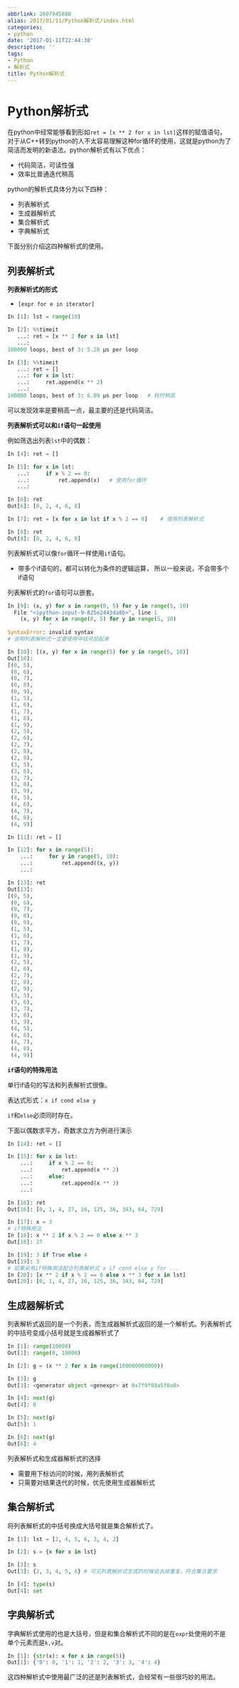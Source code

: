 ```yaml
---
abbrlink: 2607945880
alias: 2017/01/11/Python解析式/index.html
categories:
- python
date: '2017-01-11T22:44:30'
description: ''
tags:
- Python
- 解析式
title: Python解析式
---
```










# Python解析式

在python中经常能够看到形如`ret = [x ** 2 for x in lst]`这样的赋值语句，对于从C++转到python的人不太容易理解这种for循环的使用，这就是python为了简洁而发明的新语法。python解析式有以下优点：

- 代码简洁，可读性强
- 效率比普通迭代稍高

python的解析式具体分为以下四种：

- 列表解析式
- 生成器解析式
- 集合解析式
- 字典解析式

下面分别介绍这四种解析式的使用。

<!--more-->

## 列表解析式

**列表解析式的形式**

- `[expr for e in iterator]`

```python
In [1]: lst = range(10)

In [2]: %%timeit
   ...: ret = [x ** 2 for x in lst]
   ...: 
100000 loops, best of 3: 5.28 µs per loop

In [3]: %%timeit
   ...: ret = []
   ...: for x in lst:
   ...:     ret.append(x ** 2)
   ...: 
100000 loops, best of 3: 6.09 µs per loop	# 耗时稍高
```

可以发现效率是要稍高一点，最主要的还是代码简洁。

**列表解析式可以和`if`语句一起使用**

例如筛选出列表`lst`中的偶数：

```python
In [4]: ret = []

In [5]: for x in lst:
   ...:     if x % 2 == 0:
   ...:         ret.append(x)	# 使用for循环
   ...:         

In [6]: ret
Out[6]: [0, 2, 4, 6, 8]

In [7]: ret = [x for x in lst if x % 2 == 0]	# 使用列表解析式

In [8]: ret
Out[8]: [0, 2, 4, 6, 8]
```

列表解析式可以像`for`循环一样使用`if`语句。

- 带多个if语句的，都可以转化为条件的逻辑运算， 所以一般来说，不会带多个if语句

列表解析式的`for`语句可以嵌套。

```python
In [9]: (x, y) for x in range(0, 5) for y in range(5, 10)
  File "<ipython-input-9-825e2443da8b>", line 1
    (x, y) for x in range(0, 5) for y in range(5, 10)
             ^
SyntaxError: invalid syntax
# 说明列表解析式一定要使用中括号括起来

In [10]: [(x, y) for x in range(5) for y in range(5, 10)]
Out[10]: 
[(0, 5),
 (0, 6),
 (0, 7),
 (0, 8),
 (0, 9),
 (1, 5),
 (1, 6),
 (1, 7),
 (1, 8),
 (1, 9),
 (2, 5),
 (2, 6),
 (2, 7),
 (2, 8),
 (2, 9),
 (3, 5),
 (3, 6),
 (3, 7),
 (3, 8),
 (3, 9),
 (4, 5),
 (4, 6),
 (4, 7),
 (4, 8),
 (4, 9)]

In [11]: ret = []

In [12]: for x in range(5):
    ...:     for y in range(5, 10):
    ...:         ret.append((x, y))
    ...:         

In [13]: ret
Out[13]: 
[(0, 5),
 (0, 6),
 (0, 7),
 (0, 8),
 (0, 9),
 (1, 5),
 (1, 6),
 (1, 7),
 (1, 8),
 (1, 9),
 (2, 5),
 (2, 6),
 (2, 7),
 (2, 8),
 (2, 9),
 (3, 5),
 (3, 6),
 (3, 7),
 (3, 8),
 (3, 9),
 (4, 5),
 (4, 6),
 (4, 7),
 (4, 8),
 (4, 9)]
```

**`if`语句的特殊用法**

单行if语句的写法和列表解析式很像。

表达式形式：`x if cond else y`

`if`和`else`必须同时存在。

下面以偶数求平方，奇数求立方为例进行演示

```python
In [14]: ret = []

In [15]: for x in lst:
    ...:     if x % 2 == 0:
    ...:         ret.append(x ** 2)
    ...:     else:
    ...:         ret.append(x ** 3)
    ...:         

In [16]: ret
Out[16]: [0, 1, 4, 27, 16, 125, 36, 343, 64, 729]

In [17]: x = 3
# if特殊用法
In [18]: x ** 2 if x % 2 == 0 else x ** 3
Out[18]: 27

In [19]: 3 if True else 4
Out[19]: 3
# 如果采用if特殊用法配合列表解析式 x if cond else y for ...
In [20]: [x ** 2 if x % 2 == 0 else x ** 3 for x in lst]
Out[20]: [0, 1, 4, 27, 16, 125, 36, 343, 64, 729]
```

## 生成器解析式

列表解析式返回的是一个列表，而生成器解析式返回的是一个解析式。列表解析式的中括号变成小括号就是生成器解析式了

```python
In [1]: range(10000)
Out[1]: range(0, 10000)

In [2]: g = (x ** 2 for x in range(100000000000))

In [3]: g
Out[3]: <generator object <genexpr> at 0x7f9f08a5f0a0>

In [4]: next(g)
Out[4]: 0

In [5]: next(g)
Out[5]: 1

In [6]: next(g)
Out[6]: 4
```

列表解析式和生成器解析式的选择

- 需要用下标访问的时候，用列表解析式
- 只需要对结果迭代的时候，优先使用生成器解析式

## 集合解析式

将列表解析式的中括号换成大括号就是集合解析式了。

```python
In [1]: lst = [2, 4, 5, 6, 3, 4, 2]

In [2]: s = {x for x in lst}

In [3]: s
Out[3]: {2, 3, 4, 5, 6}	# 可见列表解析式生成的时候会去掉重复，符合集合要求

In [4]: type(s)
Out[4]: set
```

## 字典解析式

字典解析式使用的也是大括号，但是和集合解析式不同的是在`expr`处使用的不是单个元素而是`k,v`对。

```python
In [1]: {str(x): x for x in range(5)}
Out[1]: {'0': 0, '1': 1, '2': 2, '3': 3, '4': 4}
```

这四种解析式中使用最广泛的还是列表解析式，会经常有一些很巧妙的用法。